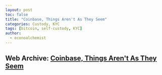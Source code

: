 ```yaml
---
layout: post
toc: false
title: "Coinbase, Things Aren't As They Seem"
categories: Custody, KYC
tags: [bitcoin, self-custody, KYC]
author:
  - econoalchemist
---
```

## Web Archive: [Coinbase, Things Aren't As They Seem](https://web.archive.org/web/20250319023358/https://www.econoalchemist.com/post/coinbase-things-aren-t-as-they-seem)
